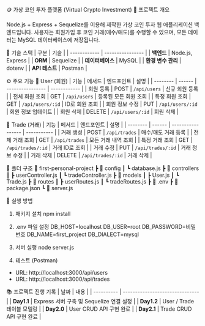 🪙 가상 코인 투자 플랫폼 (Virtual Crypto Investment)
📌 프로젝트 개요

Node.js + Express + Sequelize를 이용해 제작한 가상 코인 투자 웹 애플리케이션 백엔드입니다.
사용자는 회원가입 후 코인 거래(매수/매도)를 수행할 수 있으며, 모든 데이터는 MySQL 데이터베이스에 저장됩니다.


🧱 기술 스택
| 구분           | 기술               |
| ------------ | ---------------- |
| **백엔드**      | Node.js, Express |
| **ORM**      | Sequelize        |
| **데이터베이스**   | MySQL            |
| **환경 변수 관리** | dotenv           |
| **API 테스트**  | Postman          |


⚙️ 주요 기능
🧍 User (회원)
| 기능       | 메서드    | 엔드포인트            | 설명           |
| -------- | ------ | ---------------- | ------------ |
| 회원 등록    | POST   | `/api/users`     | 신규 회원 등록     |
| 전체 회원 조회 | GET    | `/api/users`     | 등록된 모든 회원 조회 |
| 특정 회원 조회 | GET    | `/api/users/:id` | ID로 회원 조회    |
| 회원 정보 수정 | PUT    | `/api/users/:id` | 회원 정보 업데이트   |
| 회원 삭제    | DELETE | `/api/users/:id` | 회원 삭제        |

💱 Trade (거래)
| 기능       | 메서드    | 엔드포인트             | 설명          |
| -------- | ------ | ----------------- | ----------- |
| 거래 생성    | POST   | `/api/trades`     | 매수/매도 거래 등록 |
| 전체 거래 조회 | GET    | `/api/trades`     | 모든 거래 내역 조회 |
| 특정 거래 조회 | GET    | `/api/trades/:id` | 거래 ID로 조회   |
| 거래 수정    | PUT    | `/api/trades/:id` | 거래 정보 수정    |
| 거래 삭제    | DELETE | `/api/trades/:id` | 거래 삭제       |

🧩 폴더 구조
📁 first-personal-project
 ┣ 📁 config
 ┃ ┗ database.js
 ┣ 📁 controllers
 ┃ ┣ userController.js
 ┃ ┗ tradeController.js
 ┣ 📁 models
 ┃ ┣ User.js
 ┃ ┗ Trade.js
 ┣ 📁 routes
 ┃ ┣ userRoutes.js
 ┃ ┗ tradeRoutes.js
 ┣ 📄 .env
 ┣ 📄 package.json
 ┗ 📄 server.js

🚀 실행 방법
1. 패키지 설치
npm install

2. .env 파일 설정
DB_HOST=localhost
DB_USER=root
DB_PASSWORD=비밀번호
DB_NAME=first_project
DB_DIALECT=mysql

3. 서버 실행
node server.js

4. 테스트 (Postman)

- URL: http://localhost:3000/api/users
- URL: http://localhost:3000/api/trades

📚 프로젝트 진행 기록
| 날짜         | 내용                              |
| ---------- | ------------------------------- |
| **Day1.1** | Express 서버 구축 및 Sequelize 연결 설정 |
| **Day1.2** | User / Trade 테이블 모델링            |
| **Day2.0** | User CRUD API 구현 완료             |
| **Day2.1** | Trade CRUD API 구현 완료            |
